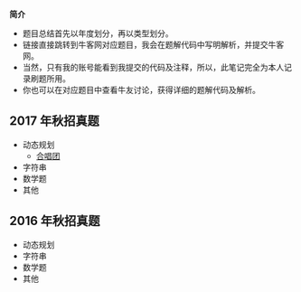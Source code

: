 **简介**
* 题目总结首先以年度划分，再以类型划分。
* 链接直接跳转到牛客网对应题目，我会在题解代码中写明解析，并提交牛客网。
* 当然，只有我的账号能看到我提交的代码及注释，所以，此笔记完全为本人记录刷题所用。
* 你也可以在对应题目中查看牛友讨论，获得详细的题解代码及解析。
## 2017 年秋招真题
* 动态规划
  * [合唱团](https://www.nowcoder.com/practice/661c49118ca241909add3a11c96408c8?tpId=85&tqId=29830&tPage=1&rp=1&ru=/ta/2017test&qru=/ta/2017test/question-ranking)
* 字符串
* 数学题
* 其他
## 2016 年秋招真题
* 动态规划
* 字符串
* 数学题
* 其他
